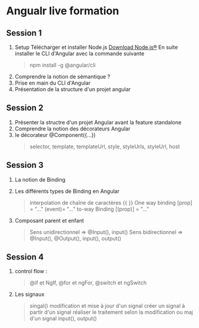 # Angualr live formation

## Session 1

1. Setup
    Télécharger et installer Node.js [Download Node.js®](https://nodejs.org/en/download/package-manager)
    En suite installer le CLI d'Angular avec la commande suivante
    > npm install -g @angular/cli
2. Comprendre la notion de sémantique ?
3. Prise en main du CLI d'Angular
4. Présentation de la structure d'un projet angular

## Session 2

1. Présenter la structre d'un projet Angular avant la feature standalone
2. Comprendre la notion des décorateurs Angular
3. le décorateur @Component({...})
   > selector, template, templateUrl, style, styleUrls, styleUrl, host

## Session 3

1. La notion de Binding
2. Les différents types de Binding en Angular
    > interpolation de chaîne de caractères {{ }}
    > One way binding [prop] = "..."
    > (event)= "..."
    > to-way Binding [(prop)] = "..."

3. Composant parent et enfant
    > Sens unidirectionnel => @Input(), input()
    > Sens bidirectionnel => @Input(), @Output(), input(), output()

## Session 4

1. control flow :
   > @if et NgIf, @for et ngFor, @switch et ngSwitch
2. Les signaux
   > singal()
   > modification et mise à jour d'un signal
   > créer un signal à partir d'un signal
   > réaliser le traitement selon la modification ou maj d'un signal
   > input(), output()
